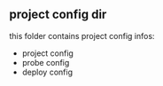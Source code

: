 ## project config dir
this folder contains  project  config infos:
- project config
- probe config
- deploy config